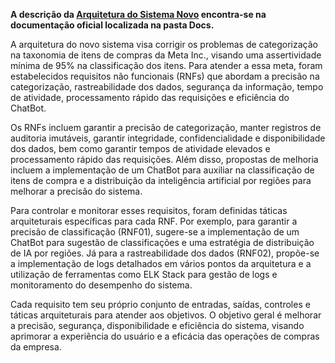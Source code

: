 **A descrição da [Arquitetura do Sistema Novo](https://github.com/2023M8T3Inteli/Grupo-01/blob/main/Docs/index.md#arquitetura-do-sistema-novo) encontra-se na documentação oficial localizada na pasta Docs.** <br>


A arquitetura do novo sistema visa corrigir os problemas de categorização na taxonomia de itens de compras da Meta Inc., visando uma assertividade mínima de 95% na classificação dos itens. Para atender a essa meta, foram estabelecidos requisitos não funcionais (RNFs) que abordam a precisão na categorização, rastreabilidade dos dados, segurança da informação, tempo de atividade, processamento rápido das requisições e eficiência do ChatBot.

Os RNFs incluem garantir a precisão de categorização, manter registros de auditoria imutáveis, garantir integridade, confidencialidade e disponibilidade dos dados, bem como garantir tempos de atividade elevados e processamento rápido das requisições. Além disso, propostas de melhoria incluem a implementação de um ChatBot para auxiliar na classificação de itens de compra e a distribuição da inteligência artificial por regiões para melhorar a precisão do sistema.

Para controlar e monitorar esses requisitos, foram definidas táticas arquiteturais específicas para cada RNF. Por exemplo, para garantir a precisão de classificação (RNF01), sugere-se a implementação de um ChatBot para sugestão de classificações e uma estratégia de distribuição de IA por regiões. Já para a rastreabilidade dos dados (RNF02), propõe-se a implementação de logs detalhados em vários pontos da arquitetura e a utilização de ferramentas como ELK Stack para gestão de logs e monitoramento do desempenho do sistema.

Cada requisito tem seu próprio conjunto de entradas, saídas, controles e táticas arquiteturais para atender aos objetivos. O objetivo geral é melhorar a precisão, segurança, disponibilidade e eficiência do sistema, visando aprimorar a experiência do usuário e a eficácia das operações de compras da empresa.
